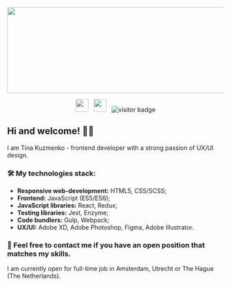<img src="https://raw.githubusercontent.com/tinakuzmenko/tinakuzmenko/master/custom%20%E2%80%93%201.svg" width="854" height="200" />

<p align='center'>
<a href="https://www.linkedin.com/in/kristina-kuzmenko-7a80b760/"><img height="30" src="https://raw.githubusercontent.com/tinakuzmenko/tinakuzmenko/master/003-linkedin.svg"></a>&nbsp;&nbsp;
<a href="https://www.instagram.com/tina_kuzmenko/"><img height="30" src="https://raw.githubusercontent.com/tinakuzmenko/tinakuzmenko/master/004-instagram.svg"></a>&nbsp;&nbsp;
<img src="https://visitor-badge.glitch.me/badge?page_id=tinakuzmenko" alt="visitor badge"/>
</p>

## Hi and welcome! 🙋‍♀️

I am Tina Kuzmenko - frontend developer with a strong passion of UX/UI design. 

### 🛠 My technologies stack:

- **Responsive web-development:** HTML5, CSS/SCSS;
- **Frontend:** JavaScript (ES5/ES6);
- **JavaScript libraries:** React, Redux;
- **Testing libraries:** Jest, Enzyme;
- **Code bundlers:** Gulp, Webpack;
- **UX/UI:** Adobe XD, Adobe Photoshop, Figma, Adobe Illustrator.

### 💌 Feel free to contact me if you have an open position that matches my skills. 

I am currently open for full-time job in Amsterdam, Utrecht or The Hague (The Netherlands).
